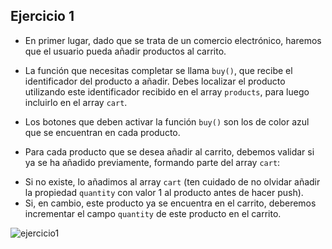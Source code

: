 ## Ejercicio 1
* En primer lugar, dado que se trata de un comercio electrónico, haremos que el usuario pueda añadir productos al carrito.

* La función que necesitas completar se llama `buy()`, que recibe el identificador del producto a añadir. Debes localizar el producto utilizando este identificador recibido en el array `products`, para luego incluirlo en el array `cart`.

* Los botones que deben activar la función `buy()` son los de color azul que se encuentran en cada producto.

* Para cada producto que se desea añadir al carrito, debemos validar si ya se ha añadido previamente, formando parte del array `cart`:

- Si no existe, lo añadimos al array `cart` (ten cuidado de no olvidar añadir la propiedad `quantity` con valor 1 al producto antes de hacer push). 
- Si, en cambio, este producto ya se encuentra en el carrito, deberemos incrementar el campo `quantity` de este producto en el carrito.

![ejercicio1](https://github.com/Luiso-o/Ejercicio-S2.2.-E-commerce/assets/128043647/22695b39-3a68-4ba0-ac88-ed4ba1b0af23)
